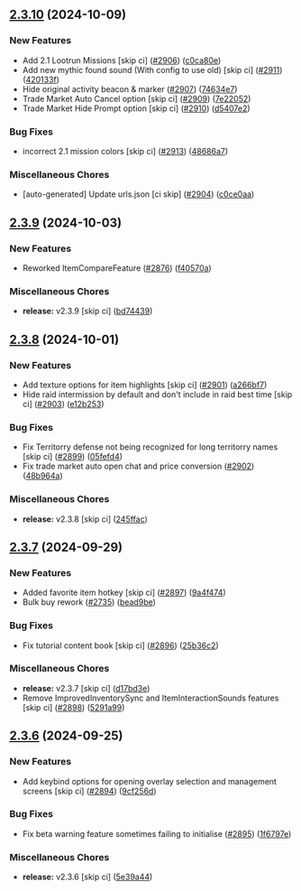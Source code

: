 ## [2.3.10](https://github.com/Wynntils/Wynntils/compare/v2.3.9...v2.3.10) (2024-10-09)


### New Features

* Add 2.1 Lootrun Missions [skip ci] ([#2906](https://github.com/Wynntils/Wynntils/issues/2906)) ([c0ca80e](https://github.com/Wynntils/Wynntils/commit/c0ca80e5cac1a3f8d59d90b04476ce049cc4a0b5))
* Add new mythic found sound (With config to use old) [skip ci] ([#2911](https://github.com/Wynntils/Wynntils/issues/2911)) ([420133f](https://github.com/Wynntils/Wynntils/commit/420133fc0666f625f7baa200ea479cf4762ee39e))
* Hide original activity beacon & marker ([#2907](https://github.com/Wynntils/Wynntils/issues/2907)) ([74634e7](https://github.com/Wynntils/Wynntils/commit/74634e7c96553bff3726c04bc7101c160ad380cc))
* Trade Market Auto Cancel option [skip ci] ([#2909](https://github.com/Wynntils/Wynntils/issues/2909)) ([7e22052](https://github.com/Wynntils/Wynntils/commit/7e22052d591d79127e497032096a412744f1e917))
* Trade Market Hide Prompt option [skip ci] ([#2910](https://github.com/Wynntils/Wynntils/issues/2910)) ([d5407e2](https://github.com/Wynntils/Wynntils/commit/d5407e25003afe143fd5af51baaa6e5af1b92c63))


### Bug Fixes

* incorrect 2.1 mission colors [skip ci] ([#2913](https://github.com/Wynntils/Wynntils/issues/2913)) ([48686a7](https://github.com/Wynntils/Wynntils/commit/48686a7dd2abfa7022667053ab8833b156faef5c))


### Miscellaneous Chores

* [auto-generated] Update urls.json [ci skip] ([#2904](https://github.com/Wynntils/Wynntils/issues/2904)) ([c0ce0aa](https://github.com/Wynntils/Wynntils/commit/c0ce0aaacd22a4b94815217308d975129ca8038d))

## [2.3.9](https://github.com/Wynntils/Wynntils/compare/v2.3.8...v2.3.9) (2024-10-03)


### New Features

* Reworked ItemCompareFeature ([#2876](https://github.com/Wynntils/Wynntils/issues/2876)) ([f40570a](https://github.com/Wynntils/Wynntils/commit/f40570a4cc31401fa9b20eee5dd783d88868ceac))


### Miscellaneous Chores

* **release:** v2.3.9 [skip ci] ([bd74439](https://github.com/Wynntils/Wynntils/commit/bd74439c610ce11bca1af127b5153334bebb0aaa))

## [2.3.8](https://github.com/Wynntils/Wynntils/compare/v2.3.7...v2.3.8) (2024-10-01)


### New Features

* Add texture options for item highlights [skip ci] ([#2901](https://github.com/Wynntils/Wynntils/issues/2901)) ([a266bf7](https://github.com/Wynntils/Wynntils/commit/a266bf79e48a534a7cb626afe34add7a27a2e3ca))
* Hide raid intermission by default and don't include in raid best time [skip ci] ([#2903](https://github.com/Wynntils/Wynntils/issues/2903)) ([e12b253](https://github.com/Wynntils/Wynntils/commit/e12b25371aab4db3984afd2dc3c8236d06d5cfaa))


### Bug Fixes

* Fix Territorry defense not being recognized for long territorry names [skip ci] ([#2899](https://github.com/Wynntils/Wynntils/issues/2899)) ([05fefd4](https://github.com/Wynntils/Wynntils/commit/05fefd4a93ba03334e8c2605c9ef721c823d0b21))
* Fix trade market auto open chat and price conversion ([#2902](https://github.com/Wynntils/Wynntils/issues/2902)) ([48b964a](https://github.com/Wynntils/Wynntils/commit/48b964a562e5c4758e7298753bd51ed1d6b31226))


### Miscellaneous Chores

* **release:** v2.3.8 [skip ci] ([245ffac](https://github.com/Wynntils/Wynntils/commit/245fface0d92b4b0d9e964706c35faa4b515e119))

## [2.3.7](https://github.com/Wynntils/Wynntils/compare/v2.3.6...v2.3.7) (2024-09-29)


### New Features

* Added favorite item hotkey [skip ci] ([#2897](https://github.com/Wynntils/Wynntils/issues/2897)) ([9a4f474](https://github.com/Wynntils/Wynntils/commit/9a4f474bb1e1923eab7fdfeb0ed72302b52a037a))
* Bulk buy rework ([#2735](https://github.com/Wynntils/Wynntils/issues/2735)) ([bead9be](https://github.com/Wynntils/Wynntils/commit/bead9be41230541daa760ff9533137061bbdd3d6))


### Bug Fixes

* Fix tutorial content book [skip ci] ([#2896](https://github.com/Wynntils/Wynntils/issues/2896)) ([25b36c2](https://github.com/Wynntils/Wynntils/commit/25b36c28905423528353d75b2a27ff71689ec705))


### Miscellaneous Chores

* **release:** v2.3.7 [skip ci] ([d17bd3e](https://github.com/Wynntils/Wynntils/commit/d17bd3eda12bab8490755dbc533d6599515985f6))
* Remove ImprovedInventorySync and ItemInteractionSounds features [skip ci] ([#2898](https://github.com/Wynntils/Wynntils/issues/2898)) ([5291a99](https://github.com/Wynntils/Wynntils/commit/5291a99f6971196edbc35241b8fd27186800e309))

## [2.3.6](https://github.com/Wynntils/Wynntils/compare/v2.3.5...v2.3.6) (2024-09-25)


### New Features

* Add keybind options for opening overlay selection and management screens [skip ci] ([#2894](https://github.com/Wynntils/Wynntils/issues/2894)) ([9cf256d](https://github.com/Wynntils/Wynntils/commit/9cf256d6a452b5d4fff862a38c01ce2528c089c2))


### Bug Fixes

* Fix beta warning feature sometimes failing to initialise ([#2895](https://github.com/Wynntils/Wynntils/issues/2895)) ([1f6797e](https://github.com/Wynntils/Wynntils/commit/1f6797ea442f0c3f9fa2ea15d969ff272ed34166))


### Miscellaneous Chores

* **release:** v2.3.6 [skip ci] ([5e39a44](https://github.com/Wynntils/Wynntils/commit/5e39a448f3a2313c342699b8589d28773d364683))

